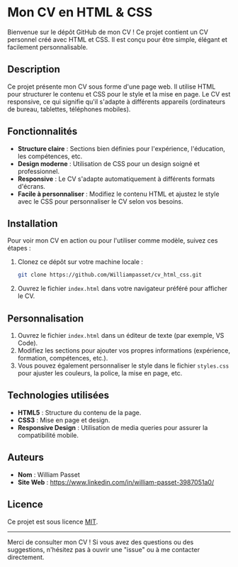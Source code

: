 # Mon CV en HTML & CSS

Bienvenue sur le dépôt GitHub de mon CV ! Ce projet contient un CV personnel créé avec HTML et CSS. Il est conçu pour être simple, élégant et facilement personnalisable.

## Description

Ce projet présente mon CV sous forme d'une page web. Il utilise HTML pour structurer le contenu et CSS pour le style et la mise en page. Le CV est responsive, ce qui signifie qu'il s'adapte à différents appareils (ordinateurs de bureau, tablettes, téléphones mobiles).

## Fonctionnalités

- **Structure claire** : Sections bien définies pour l'expérience, l'éducation, les compétences, etc.
- **Design moderne** : Utilisation de CSS pour un design soigné et professionnel.
- **Responsive** : Le CV s'adapte automatiquement à différents formats d'écrans.
- **Facile à personnaliser** : Modifiez le contenu HTML et ajustez le style avec le CSS pour personnaliser le CV selon vos besoins.

## Installation

Pour voir mon CV en action ou pour l'utiliser comme modèle, suivez ces étapes :

1. Clonez ce dépôt sur votre machine locale :
    ```bash
    git clone https://github.com/Williampasset/cv_html_css.git
    ```

2. Ouvrez le fichier `index.html` dans votre navigateur préféré pour afficher le CV.

## Personnalisation

1. Ouvrez le fichier `index.html` dans un éditeur de texte (par exemple, VS Code).
2. Modifiez les sections pour ajouter vos propres informations (expérience, formation, compétences, etc.).
3. Vous pouvez également personnaliser le style dans le fichier `styles.css` pour ajuster les couleurs, la police, la mise en page, etc.

## Technologies utilisées

- **HTML5** : Structure du contenu de la page.
- **CSS3** : Mise en page et design.
- **Responsive Design** : Utilisation de media queries pour assurer la compatibilité mobile.


## Auteurs

- **Nom** : William Passet
- **Site Web** : https://www.linkedin.com/in/william-passet-3987051a0/

## Licence

Ce projet est sous licence [MIT](https://opensource.org/licenses/MIT).

---

Merci de consulter mon CV ! Si vous avez des questions ou des suggestions, n'hésitez pas à ouvrir une "issue" ou à me contacter directement.
